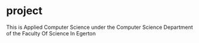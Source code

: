 # project
This is Applied Computer Science under the Computer Science Department of the Faculty Of Science In Egerton
